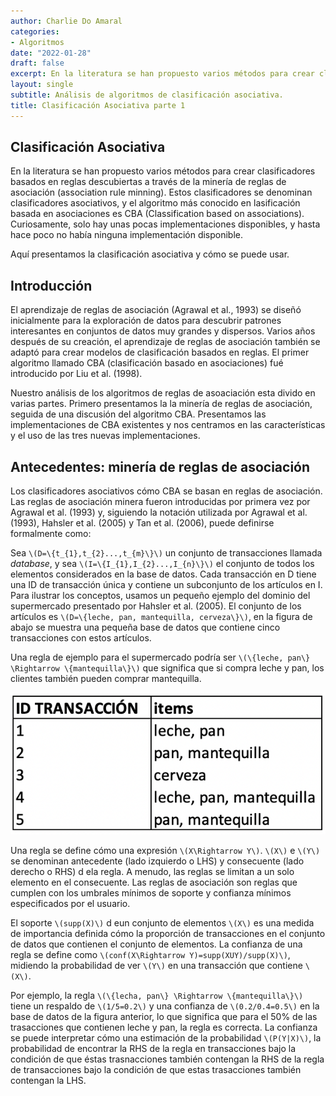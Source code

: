 ```yaml
---
author: Charlie Do Amaral
categories:
- Algoritmos
date: "2022-01-28"
draft: false
excerpt: En la literatura se han propuesto varios métodos para crear clasificadores          basados en reglas descubiertas a través de la minería de reglas de asociación               (association rule minning). Estos clasificadores se denominan clasificadores                asociativos, y el algoritmo más   conocido en lasificación basada en asociaciones es CBA    Classification based on associations). 
layout: single
subtitle: Análisis de algoritmos de clasificación asociativa.
title: Clasificación Asociativa parte 1
---
```



## Clasificación Asociativa

En la literatura se han propuesto varios métodos para crear clasificadores basados en reglas descubiertas a través de la minería de reglas de asociación (association rule minning). Estos clasificadores se denominan clasificadores asociativos, y el algoritmo más conocido en lasificación basada en asociaciones es CBA (Classification based on associations). Curiosamente, solo hay unas pocas implementaciones disponibles, y hasta hace poco no había ninguna implementación disponible. 

Aquí presentamos la clasificación asociativa y cómo se puede usar.

## Introducción

El aprendizaje de reglas de asociación (Agrawal et al., 1993) se diseñó inicialmente para la exploración de datos para descubrir patrones interesantes en conjuntos de datos muy grandes y dispersos. Varios años después de su creación, el aprendizaje de reglas de asociación también se adaptó para crear modelos de clasificación basados en reglas. El primer algoritmo llamado CBA (clasificación basado en asociaciones) fué introducido por Liu et al. (1998).

Nuestro análisis de los algoritmos de reglas de asoaciación esta divido en varias partes. Primero presentamos la la minería de reglas de asociación, seguida de una discusión del algoritmo CBA. Presentamos las implementaciones de CBA existentes y nos centramos en las características y el uso de las tres nuevas implementaciones.

## Antecedentes: minería de reglas de asociación

Los clasificadores asociativos cómo CBA se basan en reglas de asociación. Las reglas de asociación minera fueron introducidas por primera vez por Agrawal et al. (1993) y, siguiendo la notación utilizada por Agrawal et al. (1993), Hahsler et al. (2005) y Tan et al. (2006), puede definirse formalmente como:

Sea `\(D=\{t_{1},t_{2}...,t_{m}\}\)` un conjunto de transacciones llamada _database_, y sea `\(I=\{I_{1},I_{2}...,I_{n}\}\)` el conjunto de todos los elementos considerados en la base de datos. Cada transacción en D tiene una ID de transacción única y contiene un subconjunto de los artículos en I. Para ilustrar los conceptos, usamos un pequeño ejemplo del dominio del supermercado presentado por Hahsler et al. (2005). El conjunto de los artículos es `\(D=\{leche, pan, mantequilla, cerveza\}\)`, en la figura de abajo se muestra una pequeña base de datos que contiene cinco transacciones con estos artículos. 

Una regla de ejemplo para el supermercado podría ser `\(\{leche, pan\} \Rightarrow \{mantequilla\}\)` que significa que si compra leche y pan, los clientes también pueden comprar mantequilla.

![Transacciones](01.png)

Una regla se define cómo una expresión `\(X\Rightarrow Y\)`. `\(X\)` e `\(Y\)` se denominan antecedente (lado izquierdo o LHS) y consecuente (lado derecho o RHS) d ela regla. A menudo, las reglas se limitan a un solo elemento en el consecuente. Las reglas de asociación son reglas que cumplen con los umbrales mínimos de soporte y confianza mínimos especificados por el usuario. 

El soporte `\(supp(X)\)` d eun conjunto de elementos `\(X\)` es una medida de importancia definida cómo la proporción de transacciones en el conjunto de datos que contienen el conjunto de elementos. La confianza de una regla se define como `\(conf(X\Rightarrow Y)=supp(XUY)/supp(X)\)`, midiendo la probabilidad de ver `\(Y\)` en una transacción que contiene `\(X\)`.

Por ejemplo, la regla `\(\{lecha, pan\} \Rightarrow \{mantequilla\}\)` tiene un respaldo de `\(1/5=0.2\)` y una confianza de `\(0.2/0.4=0.5\)` en la base de datos de la figura anterior, lo que significa que para el 50% de las trasacciones que contienen leche y pan, la regla es correcta. La confianza se puede interpretar cómo una estimación de la probabilidad `\(P(Y|X)\)`, la probabilidad de encontrar la RHS de la regla en transacciones bajo la condición de que éstas trasnacciones también contengan la RHS de la regla de transacciones bajo la condición de que estas trasacciones también contengan la LHS. 


